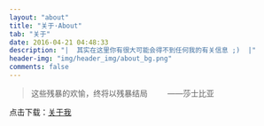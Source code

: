 ```yaml
---
layout: "about"
title: "关于·About"
tab: "关于"
date: 2016-04-21 04:48:33
description: "|  其实在这里你有很大可能会得不到任何我的有关信息 ;)  |"
header-img: "img/header_img/about_bg.png"
comments: false
---
```


> 这些残暴的欢愉，终将以残暴结局 &emsp;&emsp; ——莎士比亚

点击下载：<a href="/files/about_me.txt" download="关于我">关于我</a>